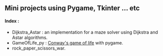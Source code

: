 ## Mini projects using Pygame, Tkinter ... etc

#### Index : 
- Dijkstra_Astar : an implementation for a maze solver using Dijkstra and Astar algorithms.
- GameOfLife_py : [Conway's game of life](https://en.wikipedia.org/wiki/Conway%27s_Game_of_Life) with pygame.
- rock_paper_scissors_war.
